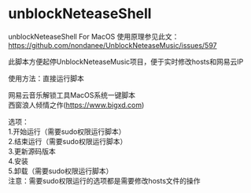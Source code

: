 # unblockNeteaseShell
unblockNeteaseShell For MacOS
使用原理参见此文：
https://github.com/nondanee/UnblockNeteaseMusic/issues/597

此脚本方便起停UnblockNeteaseMusic项目，便于实时修改hosts和网易云IP

使用方法：直接运行脚本  

   网易云音乐解锁工具MacOS系统一键脚本  
西窗浪人倾情之作(https://www.bigxd.com)  

选项：  
1.开始运行（需要sudo权限运行脚本）  
2.结束运行（需要sudo权限运行脚本）  
3.更新源码版本  
4.安装  
5.卸载（需要sudo权限运行脚本）  
注意：需要sudo权限运行的选项都是需要修改hosts文件的操作  
